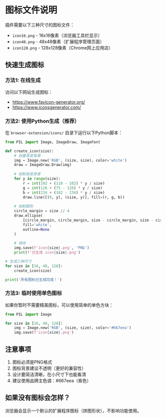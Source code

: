 # 图标文件说明

插件需要以下三种尺寸的图标文件：

- `icon16.png` - 16x16像素（浏览器工具栏显示）
- `icon48.png` - 48x48像素（扩展程序管理页面）
- `icon128.png` - 128x128像素（Chrome网上应用店）

## 快速生成图标

### 方法1: 在线生成
访问以下网站生成图标：
- https://www.favicon-generator.org/
- https://www.iconsgenerator.com/

### 方法2: 使用Python生成（推荐）

在 `browser-extension/icons/` 目录下运行以下Python脚本：

```python
from PIL import Image, ImageDraw, ImageFont

def create_icon(size):
    # 创建渐变背景
    img = Image.new('RGB', (size, size), color='white')
    draw = ImageDraw.Draw(img)
    
    # 绘制渐变背景
    for y in range(size):
        r = int(102 + (118 - 102) * y / size)
        g = int(126 + (75 - 126) * y / size)
        b = int(234 + (162 - 234) * y / size)
        draw.line([(0, y), (size, y)], fill=(r, g, b))
    
    # 绘制圆形
    circle_margin = size // 4
    draw.ellipse(
        [circle_margin, circle_margin, size - circle_margin, size - circle_margin],
        fill='white',
        outline=None
    )
    
    # 保存
    img.save(f'icon{size}.png', 'PNG')
    print(f'已生成 icon{size}.png')

# 生成三种尺寸
for size in [16, 48, 128]:
    create_icon(size)

print('所有图标已生成完成！')
```

### 方法3: 临时使用单色图标

如果你暂时不需要精美图标，可以使用简单的单色方块：

```python
from PIL import Image

for size in [16, 48, 128]:
    img = Image.new('RGB', (size, size), color='#667eea')
    img.save(f'icon{size}.png')
```

## 注意事项

1. 图标必须是PNG格式
2. 图标背景建议不透明（更好的兼容性）
3. 设计要简洁清晰，在小尺寸下也能看清
4. 建议使用品牌主色调：#667eea（紫色）

## 如果没有图标会怎样？

浏览器会显示一个默认的扩展程序图标（拼图形状），不影响功能使用。

